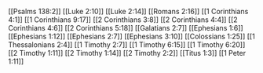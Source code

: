 [[Psalms 138:2]]
[[Luke 2:10]]
[[Luke 2:14]]
[[Romans 2:16]]
[[1 Corinthians 4:1]]
[[1 Corinthians 9:17]]
[[2 Corinthians 3:8]]
[[2 Corinthians 4:4]]
[[2 Corinthians 4:6]]
[[2 Corinthians 5:18]]
[[Galatians 2:7]]
[[Ephesians 1:6]]
[[Ephesians 1:12]]
[[Ephesians 2:7]]
[[Ephesians 3:10]]
[[Colossians 1:25]]
[[1 Thessalonians 2:4]]
[[1 Timothy 2:7]]
[[1 Timothy 6:15]]
[[1 Timothy 6:20]]
[[2 Timothy 1:11]]
[[2 Timothy 1:14]]
[[2 Timothy 2:2]]
[[Titus 1:3]]
[[1 Peter 1:11]]
